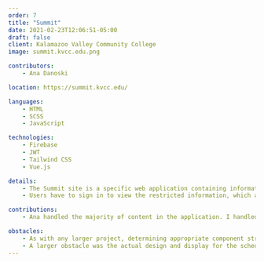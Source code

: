 ```yaml
---
order: 7
title: "Summit"
date: 2021-02-23T12:06:51-05:00
draft: false
client: Kalamazoo Valley Community College
image: summit.kvcc.edu.png

contributors:
    - Ana Danoski

location: https://summit.kvcc.edu/

languages:
    - HTML
    - SCSS
    - JavaScript

technologies:
    - Firebase
    - JWT
    - Tailwind CSS
    - Vue.js

details:
    - The Summit site is a specific web application containing information about the schedule and keynote speakers for the bi-annual event held at Kalamazoo Valley Community College for employees.
    - Users have to sign in to view the restricted information, which all happens via Keycloak and JavaScript.

contributions:
    - Ana handled the majority of content in the application. I handled the majority of code architecture and authentication requirements.

obstacles:
    - As with any larger project, determining appropriate component structure for necessary abstraction was a bit more time-consuming than I wanted it to be.
    - A larger obstacle was the actual design and display for the schedule page. Displaying and portraying time-based events with multiple concurrent sessions was difficult, but I think we came up with a good solution.
---
```


